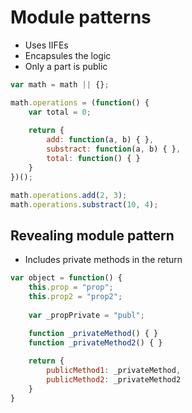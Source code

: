 # Module patterns

- Uses IIFEs
- Encapsules the logic
- Only a part is public

```javascript
var math = math || {};

math.operations = (function() {
    var total = 0;
    
    return {
        add: function(a, b) { },
        substract: function(a, b) { },
        total: function() { }
    }
})();

math.operations.add(2, 3);
math.operations.substract(10, 4);
```

## Revealing module pattern

- Includes private methods in the return

```javascript
var object = function() {
    this.prop = "prop";
    this.prop2 = "prop2";
    
    var _propPrivate = "publ";

    function _privateMethod() { }
    function _privateMethod2() { }
    
    return {
        publicMethod1: _privateMethod,
        publicMethod2: _privateMethod2
    }
}

```